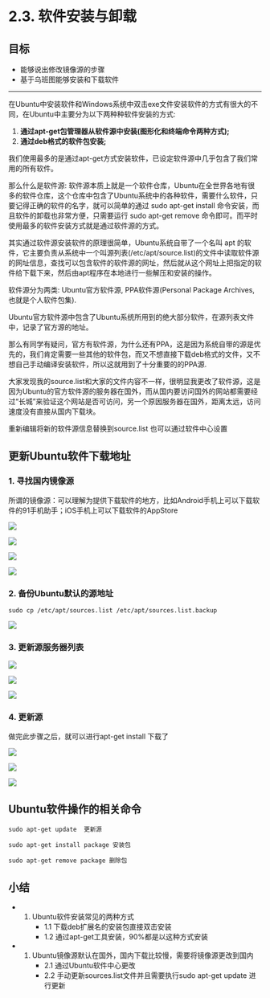 # 2.3. 软件安装与卸载

目标
--

*   能够说出修改镜像源的步骤
*   基于乌班图能够安装和下载软件

*   * *

在Ubuntu中安装软件和Windows系统中双击exe文件安装软件的方式有很大的不同，在Ubuntu中主要分为以下两种种软件安装的方式:

1.  **通过apt-get包管理器从软件源中安装(图形化和终端命令两种方式);**
2.  **通过deb格式的软件包安装;**

我们使用最多的是通过apt-get方式安装软件，已设定软件源中几乎包含了我们常用的所有软件。

那么什么是软件源: 软件源本质上就是一个软件仓库，Ubuntu在全世界各地有很多的软件仓库，这个仓库中包含了Ubuntu系统中的各种软件，需要什么软件，只要记得正确的软件的名字，就可以简单的通过 sudo apt-get install 命令安装，而且软件的卸载也非常方便，只需要运行 sudo apt-get remove 命令即可。而平时使用最多的软件安装方式就是通过软件源的方式。

其实通过软件源安装软件的原理很简单，Ubuntu系统自带了一个名叫 apt 的软件，它主要负责从系统中一个叫源列表(/etc/apt/source.list)的文件中读取软件源的网址信息，查找可以包含软件的软件源的网址，然后就从这个网址上把指定的软件给下载下来，然后由apt程序在本地进行一些解压和安装的操作。

软件源分为两类: Ubuntu官方软件源, PPA软件源(Personal Package Archives,也就是个人软件包集).

Ubuntu官方软件源中包含了Ubuntu系统所用到的绝大部分软件，在源列表文件中，记录了官方源的地址。

那么有同学有疑问，官方有软件源，为什么还有PPA，这是因为系统自带的源是优先的，我们肯定需要一些其他的软件包，而又不想直接下载deb格式的文件，又不想自己手动编译安装软件，所以这就用到了十分重要的的PPA源.

大家发现我的source.list和大家的文件内容不一样，很明显我更改了软件源，这是因为Ubuntu的官方软件源的服务器在国外，而从国内要访问国外的网站都需要经过“长城”来验证这个网站是否可访问，另一个原因服务器在国外，距离太远，访问速度没有直接从国内下载块。

重新编辑将新的软件源信息替换到source.list 也可以通过软件中心设置

更新Ubuntu软件下载地址
--------------

### 1\. 寻找国内镜像源

所谓的镜像源：可以理解为提供下载软件的地方，比如Android手机上可以下载软件的91手机助手；iOS手机上可以下载软件的AppStore

![](imgs/镜像源-1.png)

![](imgs/镜像源-2.png)

![](imgs/镜像源-3.png)

![](imgs/镜像源-4.png)

### 2\. 备份Ubuntu默认的源地址

    sudo cp /etc/apt/sources.list /etc/apt/sources.list.backup


![](imgs/镜像源-5.png)

### 3\. 更新源服务器列表

![](imgs/镜像源-6.png)

![](imgs/镜像源-7.png)

![](imgs/镜像源-8.png)

### 4\. 更新源

做完此步骤之后，就可以进行apt-get install 下载了

![](imgs/镜像源-9.png)

![](imgs/镜像源-10.png)

![](imgs/镜像源-11.png)

Ubuntu软件操作的相关命令
---------------

    sudo apt-get update  更新源
    
    sudo apt-get install package 安装包
    
    sudo apt-get remove package 删除包


小结
--

*   1.  Ubuntu软件安装常见的两种方式
        *   1.1 下载deb扩展名的安装包直接双击安装
        *   1.2 通过apt-get工具安装，90%都是以这种方式安装
*   1.  Ubuntu镜像源默认在国外，国内下载比较慢，需要将镜像源更改到国内
        *   2.1 通过Ubuntu软件中心更改
        *   2.2 手动更新sources.list文件并且需要执行sudo apt-get update 进行更新